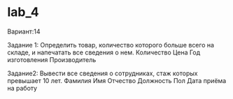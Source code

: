 # lab_4
Вариант:14

Задание 1:
Определить товар, количество которого больше всего
на складе, и напечатать все сведения о нем.
Количество
Цена
Год изготовления
Производитель

Задание2:
Вывести все сведения о сотрудниках, стаж которых
превышает 10 лет.
Фамилия
Имя
Отчество
Должность
Пол
Дата приёма на работу
